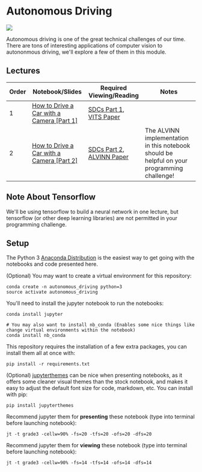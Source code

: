 # Autonomous Driving

![](videos/training_animation_smaller.gif)

Autonomous driving is one of the great technical challenges of our time. There are tons of interesting applications of computer vision to autononmous driving, we'll explore a few of them in this module. 

## Lectures
| Order |   Notebook/Slides  | Required Viewing/Reading |  Notes |
| ----- | ------------------ | ----------------------- | ------------------ |
| 1 | [How to Drive a Car with a Camera [Part 1]](https://github.com/unccv/autonomous_driving/blob/master/notebooks/How%20to%20Drive%20a%20Car%20with%20a%20Camera%20%5BPart%201%5D.ipynb) | [SDCs Part 1](https://www.youtube.com/watch?v=cExJbbwOfcw&t=26s), [VITS Paper](https://sites.cs.ucsb.edu/~mturk/Papers/ALV.pdf) |  |
| 2 | [How to Drive a Car with a Camera [Part 2]](https://github.com/unccv/autonomous_driving/blob/master/notebooks/How%20to%20Drive%20a%20Car%20with%20a%20Camera%20%5BPart%202%5D.ipynb) | [SDCs Part 2](https://www.youtube.com/watch?v=H0igiP6Hg1k), [ALVINN Paper](http://citeseerx.ist.psu.edu/viewdoc/download?doi=10.1.1.830.2188&rep=rep1&type=pdf) | The ALVINN implementation in this notebook should be helpful on your programming challenge!|

## Note About Tensorflow
We'll be using tensorflow to build a neural network in one lecture, but tensorflow (or other deep learning libraries) are not permitted in your programming challenge. 

## Setup 

The Python 3 [Anaconda Distribution](https://www.anaconda.com/download) is the easiest way to get going with the notebooks and code presented here. 

(Optional) You may want to create a virtual environment for this repository: 

~~~
conda create -n autonomous_driving python=3 
source activate autonomous_driving
~~~

You'll need to install the jupyter notebook to run the notebooks:

~~~
conda install jupyter

# You may also want to install nb_conda (Enables some nice things like change virtual environments within the notebook)
conda install nb_conda
~~~

This repository requires the installation of a few extra packages, you can install them all at once with:
~~~
pip install -r requirements.txt
~~~

(Optional) [jupyterthemes](https://github.com/dunovank/jupyter-themes) can be nice when presenting notebooks, as it offers some cleaner visual themes than the stock notebook, and makes it easy to adjust the default font size for code, markdown, etc. You can install with pip: 

~~~
pip install jupyterthemes
~~~

Recommend jupyter them for **presenting** these notebook (type into terminal before launching notebook):
~~~
jt -t grade3 -cellw=90% -fs=20 -tfs=20 -ofs=20 -dfs=20
~~~

Recommend jupyter them for **viewing** these notebook (type into terminal before launching notebook):
~~~
jt -t grade3 -cellw=90% -fs=14 -tfs=14 -ofs=14 -dfs=14
~~~


